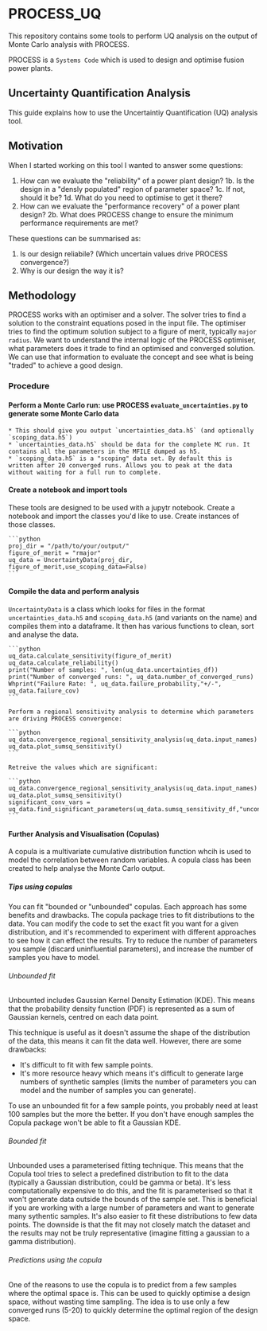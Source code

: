 # PROCESS_UQ

This repository contains some tools to perform UQ analysis on the output of Monte Carlo analysis with PROCESS.

PROCESS is a `Systems Code` which is used to design and optimise fusion power plants.

## Uncertainty Quantification Analysis

This guide explains how to use the Uncertaintiy Quantification (UQ) analysis tool.

## Motivation

When I started working on this tool I wanted to answer some questions:

1. How can we evaluate the "reliability" of a power plant design?
    1b. Is the design in a "densly populated" region of parameter space?
    1c. If not, should it be?
    1d. What do you need to optimise to get it there?
2. How can we evaluate the "performance recovery" of a power plant design?
    2b. What does PROCESS change to ensure the minimum performance requirements are met?

These questions can be summarised as:

1. Is our design reliabile? (Which uncertain values drive PROCESS convergence?)
2. Why is our design the way it is?

## Methodology

PROCESS works with an optimiser and a solver.
The solver tries to find a solution to the constraint equations posed in the input file.
The optimiser tries to find the optimum solution subject to a figure of merit, typically `major radius`.
We want to understand the internal logic of the PROCESS optimiser, what parameters does it trade to find an optimised and converged solution.
We can use that information to evaluate the concept and see what is being "traded" to achieve a good design.

### Procedure

#### Perform a Monte Carlo run: use PROCESS `evaluate_uncertainties.py` to generate some Monte Carlo data

    * This should give you output `uncertainties_data.h5` (and optionally `scoping_data.h5`)
    * `uncertainties_data.h5` should be data for the complete MC run. It contains all the parameters in the MFILE dumped as h5.
    * `scoping_data.h5` is a "scoping" data set. By default this is written after 20 converged runs. Allows you to peak at the data without waiting for a full run to complete.

#### Create a notebook and import tools

These tools are designed to be used with a jupytr notebook. Create a notebook and import the classes you'd like to use. Create instances of those classes.

    ```python
    proj_dir = "/path/to/your/output/"
    figure_of_merit = "rmajor"
    uq_data = UncertaintyData(proj_dir, figure_of_merit,use_scoping_data=False)
    ```

#### Compile the data and perform analysis

`UncertaintyData` is a class which looks for files in the format `uncertainties_data.h5` and `scoping_data.h5` (and variants on the name) and compiles them into a dataframe. It then has various functions to clean, sort and analyse the data.

    ```python
    uq_data.calculate_sensitivity(figure_of_merit)
    uq_data.calculate_reliability()
    print("Number of samples: ", len(uq_data.uncertainties_df))
    print("Number of converged runs: ", uq_data.number_of_converged_runs)
    Whprint("Failure Rate: ", uq_data.failure_probability,"+/-", uq_data.failure_cov)
    ```

    Perform a regional sensitivity analysis to determine which parameters are driving PROCESS convergence:

    ```python
    uq_data.convergence_regional_sensitivity_analysis(uq_data.input_names)
    uq_data.plot_sumsq_sensitivity()
    ```

    Retreive the values which are significant:

    ```python
    uq_data.convergence_regional_sensitivity_analysis(uq_data.input_names)
    uq_data.plot_sumsq_sensitivity()
    significant_conv_vars = uq_data.find_significant_parameters(uq_data.sumsq_sensitivity_df,"unconverged",0.05).tolist()
    ```

#### Further Analysis and Visualisation (Copulas)

A copula is a multivariate cumulative distribution function whcih is used to model the correlation between random variables.
A copula class has been created to help analyse the Monte Carlo output.

##### Tips using copulas

You can fit "bounded or "unbounded" copulas. Each approach has some benefits and drawbacks.
The copula package tries to fit distributions to the data. You can modify the code to set the exact fit you want for a given distribution, and it's recommended to experiment with different approaches to see how it can effect the results. Try to reduce the number of parameters you sample (discard uninfluential parameters), and increase the number of samples you have to model.

###### Unbounded fit

Unbounted includes Gaussian Kernel Density Estimation (KDE). This means that the probability density function (PDF) is represented as a sum of Gaussian kernels, centred on each data point.

This technique is useful as it doesn't assume the shape of the distribution of the data, this means it can fit the data well.
However, there are some drawbacks:

- It's difficult to fit with few sample points.
- It's more resource heavy which means it's difficult to generate large numbers of synthetic samples (limits the number of parameters you can model and the number of samples you can generate).

To use an unbounded fit for a few sample points, you probably need at least 100 samples but the more the better. If you don't have enough samples the Copula package won't be able to fit a Gaussian KDE.

###### Bounded fit

Unbounded uses a parameterised fitting technique. This means that the Copula tool tries to select a predefined distribution to fit to the data (typically a Gaussian distribution, could be gamma or beta). It's less computationally expensive to do this, and the fit is parameterised so that it won't generate data outside the bounds of the sample set. This is beneficial if you are working with a large number of parameters and want to generate many sythentic samples. It's also easier to fit these distributions to few data points.
The downside is that the fit may not closely match the dataset and the results may not be truly representative (imagine fitting a gaussian to a gamma distribution).

###### Predictions using the copula

One of the reasons to use the copula is to predict from a few samples where the optimal space is. This can be used to quickly optimise a design space, without wasting time sampling. The idea is to use only a few converged runs (5-20) to quickly determine the optimal region of the design space.
